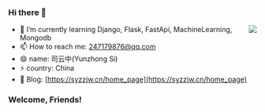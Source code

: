 ### Hi there 👋

<!--
**syz247179876/syz247179876** is a ✨ _special_ ✨ repository because its `README.md` (this file) appears on your GitHub profile.

Here are some ideas to get you started:

- 🔭 I’m currently working on ...
- 🌱 I’m currently learning ...
- 👯 I’m looking to collaborate on ...
- 🤔 I’m looking for help with ...
- 💬 Ask me about ...
- 📫 How to reach me: ...
- 😄 Pronouns: ...
- ⚡ Fun fact: ...
-->

<img align="right" src="https://github-readme-stats.vercel.app/api?username=syz247179876&show_icons=true&hide_title=true">

- 🌱 I’m currently learning Django, Flask, FastApi, MachineLearning, Mongodb
- 📫 How to reach me: 247179876@qq.com
- 😄 name: 司云中(Yunzhong Si)
- ⚡ country: China
- 🌱 Blog: [https://syzzjw.cn/home_page](https://syzzjw.cn/home_page)


### Welcome, Friends!
